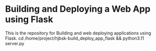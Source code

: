 # Building and Deploying a Web App using Flask
This is the repository for Building and web deploying applications using Flask.
cd /home/project/hjbsk-build_deploy_app_flask && python3.11 server.py